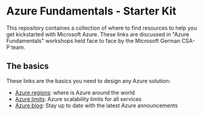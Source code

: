 # Azure Fundamentals - Starter Kit

This repository containes a collection of where to find resources to help you get kickstarted with Microsoft Azure. These links are discussed in "Azure Fundamentals" workshops held face to face by the Microsoft German CSA-P team.

## The basics

These links are the basics you need to design any Azure solution:

* [Azure regions](https://azure.microsoft.com/en-us/global-infrastructure/regions/): where is Azure around the world
* [Azure limits](https://aka.ms/azurelimits): Azure scalability limits for all services
* [Azure blog](https://azure.microsoft.com/en-us/blog/): Stay up to date with the latest Azure announcements
